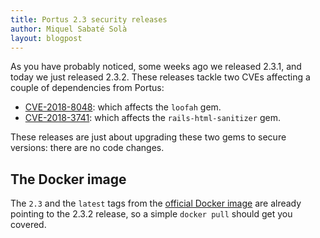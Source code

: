 ```yaml
---
title: Portus 2.3 security releases
author: Miquel Sabaté Solà
layout: blogpost
---
```


As you have probably noticed, some weeks ago we released 2.3.1, and today we
just released 2.3.2. These releases tackle two CVEs affecting a couple of
dependencies from Portus:

- [CVE-2018-8048](https://cve.mitre.org/cgi-bin/cvename.cgi?name=CVE-2018-8048):
  which affects the `loofah` gem.
- [CVE-2018-3741](https://cve.mitre.org/cgi-bin/cvename.cgi?name=CVE-2018-3741):
  which affects the `rails-html-sanitizer` gem.

These releases are just about upgrading these two gems to secure versions: there
are no code changes.

## The Docker image

The `2.3` and the `latest` tags from the [official Docker
image](https://hub.docker.com/r/opensuse/portus/) are already pointing to the
2.3.2 release, so a simple `docker pull` should get you covered.
